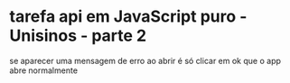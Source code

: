 # tarefa api em JavaScript puro - Unisinos - parte 2

se aparecer uma mensagem de erro ao abrir
é só clicar em ok que o app abre normalmente
